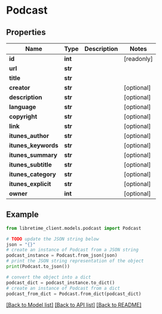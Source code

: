 # Podcast


## Properties

Name | Type | Description | Notes
------------ | ------------- | ------------- | -------------
**id** | **int** |  | [readonly] 
**url** | **str** |  | 
**title** | **str** |  | 
**creator** | **str** |  | [optional] 
**description** | **str** |  | [optional] 
**language** | **str** |  | [optional] 
**copyright** | **str** |  | [optional] 
**link** | **str** |  | [optional] 
**itunes_author** | **str** |  | [optional] 
**itunes_keywords** | **str** |  | [optional] 
**itunes_summary** | **str** |  | [optional] 
**itunes_subtitle** | **str** |  | [optional] 
**itunes_category** | **str** |  | [optional] 
**itunes_explicit** | **str** |  | [optional] 
**owner** | **int** |  | [optional] 

## Example

```python
from libretime_client.models.podcast import Podcast

# TODO update the JSON string below
json = "{}"
# create an instance of Podcast from a JSON string
podcast_instance = Podcast.from_json(json)
# print the JSON string representation of the object
print(Podcast.to_json())

# convert the object into a dict
podcast_dict = podcast_instance.to_dict()
# create an instance of Podcast from a dict
podcast_from_dict = Podcast.from_dict(podcast_dict)
```
[[Back to Model list]](../README.md#documentation-for-models) [[Back to API list]](../README.md#documentation-for-api-endpoints) [[Back to README]](../README.md)


